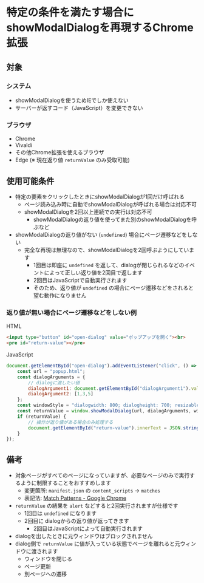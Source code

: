 # 特定の条件を満たす場合にshowModalDialogを再現するChrome拡張

## 対象
### システム
* showModalDialogを使うためIEでしか使えない
* サーバーが返すコード（JavaScript）を変更できない

### ブラウザ
* Chrome
* Vivaldi
* その他Chrome拡張を使えるブラウザ
* Edge (※ 現在返り値 `returnValue` のみ受取可能)

## 使用可能条件
* 特定の要素をクリックしたときにshowModalDialogが1回だけ呼ばれる
	* ページ読み込み時に自動でshowModalDialogが呼ばれる場合は対応不可
	* showModalDialogを2回以上連続での実行は対応不可
		* showModalDialogの返り値を使ってまた別のshowModalDialogを呼ぶなど
* showModalDialogの返り値がない (`undefined`) 場合にページ遷移などをしない
	* 完全な再現は無理なので、showModalDialogを2回呼ぶようにしています
		* 1回目は即座に `undefined` を返して、dialogが閉じられるなどのイベントによって正しい返り値を2回目で返します
		* 2回目はJavaScriptで自動実行されます
		* そのため、返り値が `undefined` の場合にページ遷移などをされると望む動作になりません


### 返り値が無い場合にページ遷移などをしない例
HTML
```html
<input type="button" id="open-dialog" value="ポップアップを開く"><br>
<pre id="return-value"></pre>
```
JavaScript
```js
document.getElementById("open-dialog").addEventListener("click", () => {
	const url = "popup.html";
	const dialogArguments = {
		// dialogに渡したい値
		dialogArgument1: document.getElementById("dialogArgument1").value,
		dialogArgument2: [1,3,5]
	};
	const windowStyle = "dialogwidth: 800; dialogheight: 700; resizable: yes";
	const returnValue = window.showModalDialog(url, dialogArguments, windowStyle);
	if (returnValue) {
		// 操作が返り値がある場合のみ処理する
		document.getElementById("return-value").innerText = JSON.stringify(returnValue, "", "\t");
	}
});
```

## 備考
* 対象ページがすべてのページになっていますが、必要なページのみで実行するように制限することをおすすめします
	* 変更箇所: `manifest.json` の `content_scripts` -> `matches`
	* 表記法: [Match Patterns - Google Chrome](https://developer.chrome.com/extensions/match_patterns "https://developer.chrome.com/extensions/match_patterns")
* `returnValue` の結果を `alert` などすると2回実行されますが仕様です
	* 1回目は `undefined` になります
	* 2回目に dialogからの返り値が返ってきます
		* 2回目はJavaScriptによって自動実行されます
* dialogを出したときに元ウィンドウはブロックされません
* dialog側で `returnValue` に値が入っている状態でページを離れると元ウィンドウに渡されます
	* ウィンドウを閉じる
	* ページ更新
	* 別ページへの遷移
